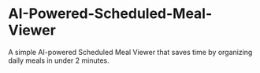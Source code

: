 # AI-Powered-Scheduled-Meal-Viewer
A simple AI-powered Scheduled Meal Viewer that saves time by organizing daily meals in under 2 minutes.
